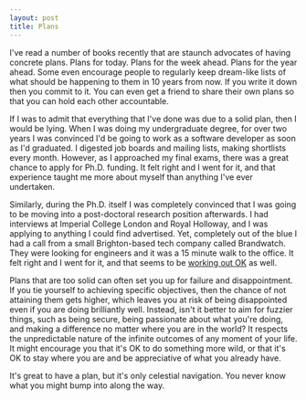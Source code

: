 ```yaml
---
layout: post
title: Plans
---
```


I've read a number of books recently that are staunch advocates of having concrete plans. Plans for today. Plans for the week ahead. Plans for the year ahead. Some even encourage people to regularly keep dream-like lists of what should be happening to them in 10 years from now. If you write it down then you commit to it. You can even get a friend to share their own plans so that you can hold each other accountable.

If I was to admit that everything that I've done was due to a solid plan, then I would be lying. When I was doing my undergraduate degree, for over two years I was convinced I'd be going to work as a software developer as soon as I'd graduated. I digested job boards and mailing lists, making shortlists every month. However, as I approached my final exams, there was a great chance to apply for Ph.D. funding. It felt right and I went for it, and that experience taught me more about myself than anything I've ever undertaken.

Similarly, during the Ph.D. itself I was completely convinced that I was going to be moving into a post-doctoral research position afterwards. I had interviews at Imperial College London and Royal Holloway, and I was applying to anything I could find advertised. Yet, completely out of the blue I had a call from a small Brighton-based tech company called Brandwatch. They were looking for engineers and it was a 15 minute walk to the office. It felt right and I went for it, and that seems to be [working out OK](http://techcitynews.com/2015/11/02/brandwatch-how-easy-was-it-to-raise-33m-in-brighton/) as well.

Plans that are too solid can often set you up for failure and disappointment. If you tie yourself to achieving specific objectives, then the chance of not attaining them gets higher, which leaves you at risk of being disappointed even if you are doing brilliantly well. Instead, isn't it better to aim for fuzzier things, such as being secure, being passionate about what you're doing, and making a difference no matter where you are in the world? It respects the unpredictable nature of the infinite outcomes of any moment of your life. It might encourage you that it's OK to do something more wild, or that it's OK to stay where you are and be appreciative of what you already have.

It's great to have a plan, but it's only celestial navigation. You never know what you might bump into along the way.
